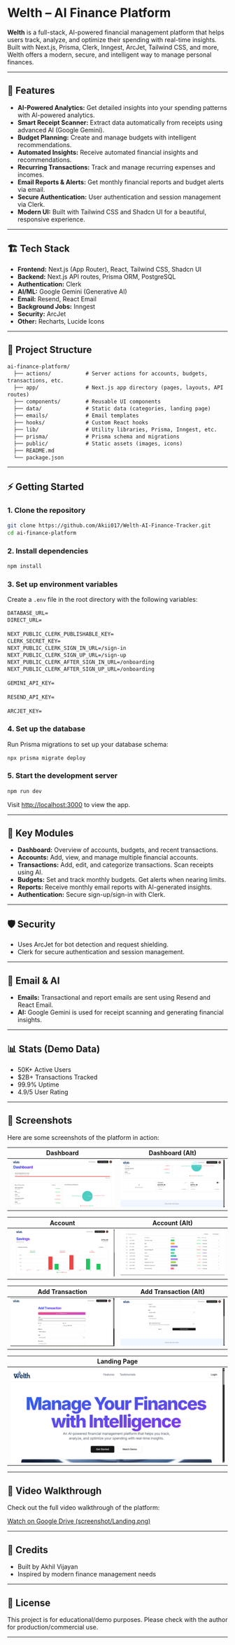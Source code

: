 # Welth – AI Finance Platform

**Welth** is a full-stack, AI-powered financial management platform that helps users track, analyze, and optimize their spending with real-time insights. Built with Next.js, Prisma, Clerk, Inngest, ArcJet, Tailwind CSS, and more, Welth offers a modern, secure, and intelligent way to manage personal finances.

---

## 🚀 Features

- **AI-Powered Analytics:** Get detailed insights into your spending patterns with AI-powered analytics.
- **Smart Receipt Scanner:** Extract data automatically from receipts using advanced AI (Google Gemini).
- **Budget Planning:** Create and manage budgets with intelligent recommendations.
- **Automated Insights:** Receive automated financial insights and recommendations.
- **Recurring Transactions:** Track and manage recurring expenses and incomes.
- **Email Reports & Alerts:** Get monthly financial reports and budget alerts via email.
- **Secure Authentication:** User authentication and session management via Clerk.
- **Modern UI:** Built with Tailwind CSS and Shadcn UI for a beautiful, responsive experience.

---

## 🏗️ Tech Stack

- **Frontend:** Next.js (App Router), React, Tailwind CSS, Shadcn UI
- **Backend:** Next.js API routes, Prisma ORM, PostgreSQL
- **Authentication:** Clerk
- **AI/ML:** Google Gemini (Generative AI)
- **Email:** Resend, React Email
- **Background Jobs:** Inngest
- **Security:** ArcJet
- **Other:** Recharts, Lucide Icons

---

## 📂 Project Structure

```
ai-finance-platform/
  ├── actions/           # Server actions for accounts, budgets, transactions, etc.
  ├── app/               # Next.js app directory (pages, layouts, API routes)
  ├── components/        # Reusable UI components
  ├── data/              # Static data (categories, landing page)
  ├── emails/            # Email templates
  ├── hooks/             # Custom React hooks
  ├── lib/               # Utility libraries, Prisma, Inngest, etc.
  ├── prisma/            # Prisma schema and migrations
  ├── public/            # Static assets (images, icons)
  ├── README.md
  └── package.json
```

---

## ⚡ Getting Started

### 1. Clone the repository

```sh
git clone https://github.com/Akii017/Welth-AI-Finance-Tracker.git
cd ai-finance-platform
```

### 2. Install dependencies

```sh
npm install
```

### 3. Set up environment variables

Create a `.env` file in the root directory with the following variables:

```
DATABASE_URL=
DIRECT_URL=

NEXT_PUBLIC_CLERK_PUBLISHABLE_KEY=
CLERK_SECRET_KEY=
NEXT_PUBLIC_CLERK_SIGN_IN_URL=/sign-in
NEXT_PUBLIC_CLERK_SIGN_UP_URL=/sign-up
NEXT_PUBLIC_CLERK_AFTER_SIGN_IN_URL=/onboarding
NEXT_PUBLIC_CLERK_AFTER_SIGN_UP_URL=/onboarding

GEMINI_API_KEY=

RESEND_API_KEY=

ARCJET_KEY=
```

### 4. Set up the database

Run Prisma migrations to set up your database schema:

```sh
npx prisma migrate deploy
```

### 5. Start the development server

```sh
npm run dev
```

Visit [http://localhost:3000](http://localhost:3000) to view the app.

---

## 🧩 Key Modules

- **Dashboard:** Overview of accounts, budgets, and recent transactions.
- **Accounts:** Add, view, and manage multiple financial accounts.
- **Transactions:** Add, edit, and categorize transactions. Scan receipts using AI.
- **Budgets:** Set and track monthly budgets. Get alerts when nearing limits.
- **Reports:** Receive monthly email reports with AI-generated insights.
- **Authentication:** Secure sign-up/sign-in with Clerk.

---

## 🛡️ Security

- Uses ArcJet for bot detection and request shielding.
- Clerk for secure authentication and session management.

---

## 📧 Email & AI

- **Emails:** Transactional and report emails are sent using Resend and React Email.
- **AI:** Google Gemini is used for receipt scanning and generating financial insights.

---

## 📊 Stats (Demo Data)

- 50K+ Active Users
- $2B+ Transactions Tracked
- 99.9% Uptime
- 4.9/5 User Rating

---

## 📸 Screenshots

Here are some screenshots of the platform in action:

| Dashboard                              | Dashboard (Alt)                              |
| -------------------------------------- | -------------------------------------------- |
| ![Dashboard](screenshot/Dashboard.png) | ![Dashboard 2](screenshot/Dashboard%202.png) |

| Account                            | Account (Alt)                         |
| ---------------------------------- | ------------------------------------- |
| ![Account](screenshot/Account.png) | ![Account 2](screenshot/Account2.png) |

| Add Transaction                                   | Add Transaction (Alt)                                |
| ------------------------------------------------- | ---------------------------------------------------- |
| ![Add Transaction](screenshot/AddTransaction.png) | ![Add Transaction 2](screenshot/AddTransaction2.png) |

| Landing Page                       |
| ---------------------------------- |
| ![Landing](screenshot/Landing.png) |

---

## 🎥 Video Walkthrough

Check out the full video walkthrough of the platform:

[Watch on Google Drive (screenshot/Landing.png)](https://drive.google.com/file/d/1nA8kfpkuQXd988Q4bp9nvmARgKyB7tuX/view?usp=sharing)

---

## 🙏 Credits

- Built by Akhil Vijayan
- Inspired by modern finance management needs

---

## 📜 License

This project is for educational/demo purposes. Please check with the author for production/commercial use.

---
